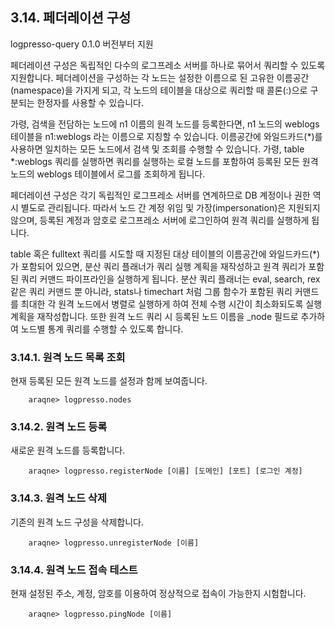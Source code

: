 ## 3.14. 페더레이션 구성

logpresso-query 0.1.0 버전부터 지원

페더레이션 구성은 독립적인 다수의 로그프레소 서버를 하나로 묶어서 쿼리할 수 있도록 지원합니다. 페더레이션을 구성하는 각 노드는 설정한 이름으로 된 고유한 이름공간(namespace)을 가지게 되고, 각 노드의 테이블을 대상으로 쿼리할 때 콜론(:)으로 구분되는 한정자를 사용할 수 있습니다.

가령, 검색을 전담하는 노드에 n1 이름의 원격 노드를 등록한다면, n1 노드의 weblogs 테이블을 n1:weblogs 라는 이름으로 지칭할 수 있습니다. 이름공간에 와일드카드(*)를 사용하면 일치하는 모든 노드에서 검색 및 조회를 수행할 수 있습니다. 가령, table *:weblogs 쿼리를 실행하면 쿼리를 실행하는 로컬 노드를 포함하여 등록된 모든 원격 노드의 weblogs 테이블에서 로그를 조회하게 됩니다.

페더레이션 구성은 각기 독립적인 로그프레소 서버를 연계하므로 DB 계정이나 권한 역시 별도로 관리됩니다. 따라서 노드 간 계정 위임 및 가장(impersonation)은 지원되지 않으며, 등록된 계정과 암호로 로그프레소 서버에 로그인하여 원격 쿼리를 실행하게 됩니다.

table 혹은 fulltext 쿼리를 시도할 때 지정된 대상 테이블의 이름공간에 와일드카드(*)가 포함되어 있으면, 분산 쿼리 플래너가 쿼리 실행 계획을 재작성하고 원격 쿼리가 포함된 쿼리 커맨드 파이프라인을 실행하게 됩니다. 분산 쿼리 플래너는 eval, search, rex 같은 쿼리 커맨드 뿐 아니라, stats나 timechart 처럼 그룹 함수가 포함된 쿼리 커맨드를 최대한 각 원격 노드에서 병렬로 실행하게 하여 전체 수행 시간이 최소화되도록 실행 계획을 재작성합니다. 또한 원격 노드 쿼리 시 등록된 노드 이름을 _node 필드로 추가하여 노드별 통계 쿼리를 수행할 수 있도록 합니다.

### 3.14.1.  원격 노드 목록 조회

현재 등록된 모든 원격 노드를 설정과 함께 보여줍니다.

~~~
	araqne> logpresso.nodes
~~~

### 3.14.2.  원격 노드 등록

새로운 원격 노드를 등록합니다.

~~~
	araqne> logpresso.registerNode [이름] [도메인] [포트] [로그인 계정]
~~~

### 3.14.3. 원격 노드 삭제

기존의 원격 노드 구성을 삭제합니다.

~~~
	araqne> logpresso.unregisterNode [이름]
~~~


### 3.14.4. 원격 노드 접속 테스트

현재 설정된 주소, 계정, 암호를 이용하여 정상적으로 접속이 가능한지 시험합니다.

~~~
	araqne> logpresso.pingNode [이름]
~~~
